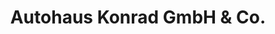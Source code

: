 ---
title: "Autohaus Konrad GmbH & Co."
url: /remagen/autohaus-konrad-gmbh-und-co/
shop: Autohaus
---